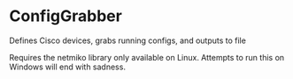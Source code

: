 # ConfigGrabber
Defines Cisco devices, grabs running configs, and outputs to file


Requires the netmiko library only available on Linux. Attempts to run this on Windows will end with sadness.
